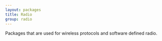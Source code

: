 ```yaml
---
layout: packages
title: Radio
group: radio
---
```


Packages that are used for wireless protocols and software defined radio.